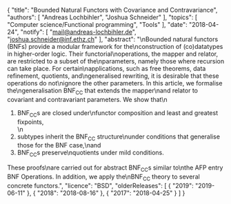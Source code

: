 {
    "title": "Bounded Natural Functors with Covariance and Contravariance",
    "authors": [
        "Andreas Lochbihler",
        "Joshua Schneider"
    ],
    "topics": [
        "Computer science/Functional programming",
        "Tools"
    ],
    "date": "2018-04-24",
    "notify": [
        "mail@andreas-lochbihler.de",
        "joshua.schneider@inf.ethz.ch"
    ],
    "abstract": "\nBounded natural functors (BNFs) provide a modular framework for the\nconstruction of (co)datatypes in higher-order logic.  Their functorial\noperations, the mapper and relator, are restricted to a subset of the\nparameters, namely those where recursion can take place.  For certain\napplications, such as free theorems, data refinement, quotients, and\ngeneralised rewriting, it is desirable that these operations do not\nignore the other parameters.  In this article, we formalise the\ngeneralisation BNF<sub>CC</sub> that extends the mapper\nand relator to covariant and contravariant parameters.  We show that\n<ol> <li> BNF<sub>CC</sub>s are closed under\nfunctor composition and least and greatest fixpoints,</li>\n<li> subtypes inherit the BNF<sub>CC</sub> structure\nunder conditions that generalise those for the BNF case,\nand</li> <li> BNF<sub>CC</sub>s preserve\nquotients under mild conditions.</li> </ol> These proofs\nare carried out for abstract BNF<sub>CC</sub>s similar to\nthe AFP entry BNF Operations.  In addition, we apply the\nBNF<sub>CC</sub> theory to several concrete functors.",
    "licence": "BSD",
    "olderReleases": [
        {
            "2019": "2019-06-11"
        },
        {
            "2018": "2018-08-16"
        },
        {
            "2017": "2018-04-25"
        }
    ]
}